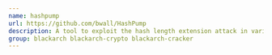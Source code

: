 ```yaml
---
name: hashpump
url: https://github.com/bwall/HashPump
description: A tool to exploit the hash length extension attack in various hashing algorithms.
group: blackarch blackarch-crypto blackarch-cracker
---
```

